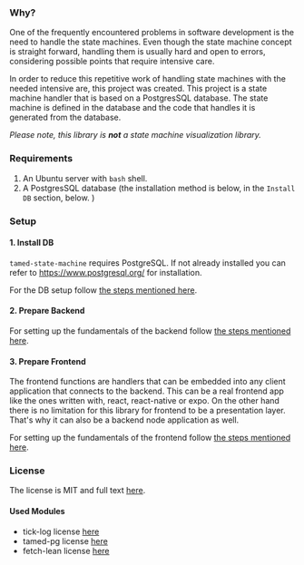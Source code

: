 ### Why?

One of the frequently encountered problems in software development is the need to handle the state machines. Even though the state machine concept is straight forward, handling them is usually hard and open to errors, considering possible points that require intensive care.

In order to reduce this repetitive work of handling state machines with the needed intensive are, this project was created. This project is a state machine handler that is based on a PostgresSQL database. The state machine is defined in the database and the code that handles it is generated from the database.

*Please note, this library is **not** a state machine visualization library.*
### Requirements

1. An Ubuntu server with `bash` shell.
2. A PostgresSQL database (the installation method is below, in the `Install DB` section, below. )


### Setup

#### 1. Install DB

`tamed-state-machine` requires PostgreSQL. If not already installed you can refer to https://www.postgresql.org/ for installation.

For the DB setup follow [the steps mentioned here](./database-setup/README.md).

#### 2. Prepare Backend

For setting up the fundamentals of the backend follow [the steps mentioned here](./backend/README.md).

#### 3. Prepare Frontend

The frontend functions are handlers that can be embedded into any client application that connects to the backend. This can be a real frontend app like the ones written with, react, react-native or expo. On the other hand there is no limitation for this library for frontend to be a presentation layer. That's why it can also be a backend node application as well. 

For setting up the fundamentals of the frontend follow [the steps mentioned here](./frontend/README.md).

### License

The license is MIT and full text [here](LICENSE).

#### Used Modules

* tick-log license [here](./OtherLicenses/tick-log.txt)
* tamed-pg license [here](./OtherLicenses/tamed-pg.txt)
* fetch-lean license [here](./OtherLicenses/fetch-lean.txt)

